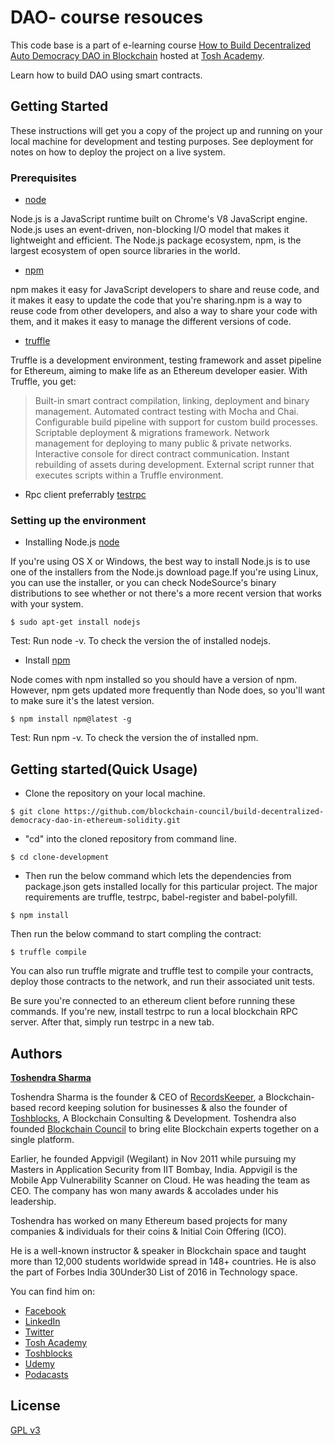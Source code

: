# DAO- course resouces

This code base is a part of e-learning course [How to Build Decentralized Auto Democracy DAO in Blockchain](https://www.toshacademy.com/courses/how-to-build-decentralized-auto-democracy-dao-in-blockchain?utm_source=github&utm_medium=dao-repo) hosted at [Tosh Academy](https://www.toshacademy.com/collections/blockchain?utm_source=github&utm_medium=dao-repo). 

Learn how to build DAO using smart contracts.

## Getting Started

These instructions will get you a copy of the project up and running on your local machine for development and testing purposes. See deployment for notes on how to deploy the project on a live system.

### Prerequisites

* [node](https://nodejs.org/en/download/)

Node.js is a JavaScript runtime built on Chrome's V8 JavaScript engine. Node.js uses an event-driven, non-blocking I/O model that makes it lightweight and efficient. The Node.js package ecosystem, npm, is the largest ecosystem of open source libraries in the world.


* [npm](https://www.npmjs.com/package/npm)

npm makes it easy for JavaScript developers to share and reuse code, and it makes it easy to update the code that you're sharing.npm is a way to reuse code from other developers, and also a way to share your code with them, and it makes it easy to manage the different versions of code.


* [truffle](https://www.npmjs.com/package/truffle/tutorial)

Truffle is a development environment, testing framework and asset pipeline for Ethereum, aiming to make life as an Ethereum developer easier. With Truffle, you get:
>Built-in smart contract compilation, linking, deployment and binary management.
>Automated contract testing with Mocha and Chai.
>Configurable build pipeline with support for custom build processes.
>Scriptable deployment & migrations framework.
>Network management for deploying to many public & private networks.
>Interactive console for direct contract communication.
>Instant rebuilding of assets during development.
>External script runner that executes scripts within a Truffle environment.


* Rpc client preferrably [testrpc](https://www.npmjs.com/package/ethereumjs-testrpc/tutorial)

### Setting up the environment

* Installing Node.js [node](https://nodejs.org/en/download/)

If you're using OS X or Windows, the best way to install Node.js is to use one of the installers from the Node.js download page.If you're     using Linux, you can use the installer, or you can check NodeSource's binary distributions to see whether or not there's a more recent version that works with your system.

```
$ sudo apt-get install nodejs 
```
Test: Run node -v. To check the version the of installed nodejs.

* Install [npm](https://www.npmjs.com/package/npm)

Node comes with npm installed so you should have a version of npm. However, npm gets updated more frequently than Node does, so you'll want to make sure it's the latest version.

```
$ npm install npm@latest -g
```
Test: Run npm -v. To check the version the of installed npm.


## Getting started(Quick Usage)

* Clone the repository on your local machine.
```
$ git clone https://github.com/blockchain-council/build-decentralized-democracy-dao-in-ethereum-solidity.git
```
* "cd" into the cloned repository from command line.
```
$ cd clone-development
```
* Then run the below command which lets the dependencies from package.json gets installed locally for this particular project. The major requirements are truffle, testrpc, babel-register and babel-polyfill.
```
$ npm install
```

Then run the below command to start compling the contract:

```
$ truffle compile
```

You can also run truffle migrate and truffle test to compile your contracts, deploy those contracts to the network, and run their associated unit tests.

Be sure you're connected to an ethereum client before running these commands. If you're new, install testrpc to run a local blockchain RPC server. After that, simply run testrpc in a new tab.

## Authors

[**Toshendra Sharma**](https://www.udemy.com/user/toshendrasharma2/)

Toshendra Sharma is the founder & CEO of [RecordsKeeper](https://recordskeeper.co), a Blockchain-based record keeping solution for businesses & also the founder of [Toshblocks](https://www.toshblocks.com), A Blockchain Consulting & Development. Toshendra also founded [Blockchain Council](https://www.blockchain-council.org) to bring elite Blockchain experts together on a single platform.

Earlier, he founded Appvigil (Wegilant) in Nov 2011 while pursuing my Masters in Application Security from IIT Bombay, India. Appvigil is the Mobile App Vulnerability Scanner on Cloud. He was heading the team as CEO. The company has won many awards & accolades under his leadership.

Toshendra has worked on many Ethereum based projects for many companies & individuals for their coins & Initial Coin Offering (ICO).

He is a well-known instructor & speaker in Blockchain space and taught more than 12,000 students worldwide spread in 148+ countries. He is also the part of Forbes India 30Under30 List of 2016 in Technology space.

You can find him on: 
* [Facebook](https://www.facebook.com/toshendra11)
* [LinkedIn](https://linkedin.com/in/toshendra)
* [Twitter](https://www.twitter.com/toshendrasharma)
* [Tosh Academy](https://www.toshacademy.com)
* [Toshblocks](https://www.toshblocks.com/)
* [Udemy](https://www.udemy.com/user/toshendrasharma2/)
* [Podacasts](http://www.buzzsprout.com/134645)


License
-------------
[GPL v3](https://www.gnu.org/licenses/gpl-3.0.txt)

